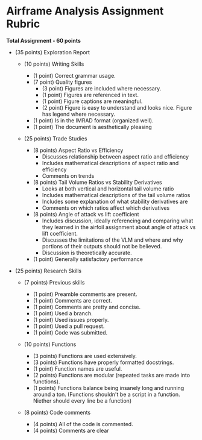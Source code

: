 # Airframe Analysis Assignment Rubric

**Total Assignment - 60 points**

- (35 points) Exploration Report
    - (10 points) Writing Skills
        - (1 point) Correct grammar usage.
        - (7 point) Quality figures
            - (3 point) Figures are included where necessary.
            - (1 point) Figures are referenced in text.
            - (1 point) Figure captions are meaningful.
            - (2 point) Figure is easy to understand and looks nice. Figure has legend where necessary.
        - (1 point) Is in the IMRAD format (organized well).
        - (1 point) The document is aesthetically pleasing


    - (25 points) Trade Studies
        - (8 points) Aspect Ratio vs Efficiency
            - Discusses relationship between aspect ratio and efficiency
            - Includes mathematical descriptions of aspect ratio and efficiency
            - Comments on trends
        - (8 points) Tail Volume Ratios vs Stability Derivatives
            - Looks at both vertical and horizontal tail volume ratio
            - Includes mathematical descriptions of the tail volume ratios
            - Includes some explanation of what stability derivatives are
            - Comments on which ratios affect which derivatives
        - (8 points) Angle of attack vs lift coefficient
            - Includes discussion, ideally referencing and comparing what they learned in the airfoil assignment about angle of attack vs lift coefficient.
            - Discusses the limitations of the VLM and where and why portions of their outputs should not be believed.
            - Discussion is theoretically accurate.
        - (1 point) Generally satisfactory performance



- (25 points) Research Skills
    - (7 points) Previous skills
        - (1 point) Preamble comments are present.
        - (1 point) Comments are correct.
        - (1 point) Comments are pretty and concise.
        - (1 point) Used a branch.
        - (1 point) Used issues properly.
        - (1 point) Used a pull request.
        - (1 point) Code was submitted.

    - (10 points) Functions
        - (3 points) Functions are used extensively.
        - (3 points) Functions have properly formatted docstrings.
        - (1 point) Function names are useful.
        - (2 points) Functions are modular (repeated tasks are made into functions).
        - (1 points) Functions balance being insanely long and running around a ton. (Functions shouldn't be a script in a function. Niether should every line be a function)

    - (8 points) Code comments
        - (4 points) All of the code is commented.
        - (4 points) Comments are clear
